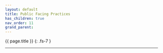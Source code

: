 ```yaml
---
layout: default
title: Public Facing Practices
has_children: true
nav_order: 11
grand_parent:
---
```


{{ page.title }}
{: .fs-7 }

---
